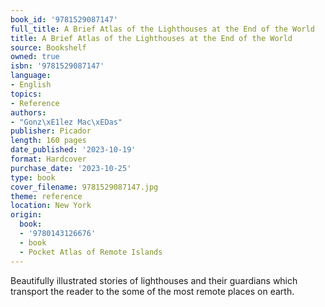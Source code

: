 ```yaml
---
book_id: '9781529087147'
full_title: A Brief Atlas of the Lighthouses at the End of the World
title: A Brief Atlas of the Lighthouses at the End of the World
source: Bookshelf
owned: true
isbn: '9781529087147'
language:
- English
topics:
- Reference
authors:
- "Gonz\xE1lez Mac\xEDas"
publisher: Picador
length: 160 pages
date_published: '2023-10-19'
format: Hardcover
purchase_date: '2023-10-25'
type: book
cover_filename: 9781529087147.jpg
theme: reference
location: New York
origin:
  book:
  - '9780143126676'
  - book
  - Pocket Atlas of Remote Islands
---
```

Beautifully illustrated stories of lighthouses and their guardians which transport the reader to the some of the most remote places on earth.

